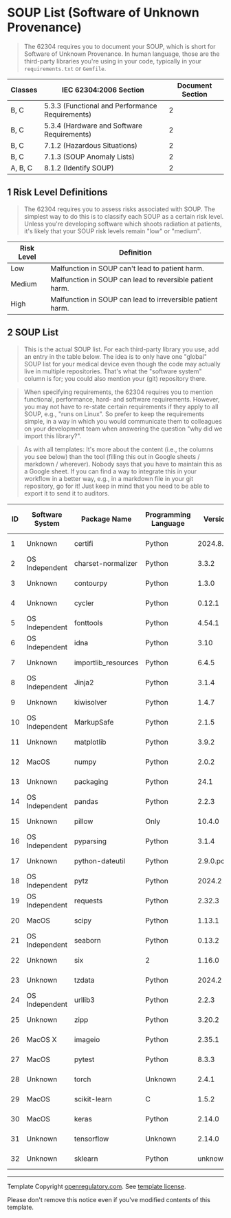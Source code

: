 # SOUP List (Software of Unknown Provenance)

> The 62304 requires you to document your SOUP, which is short for Software of Unknown Provenance. In human
> language, those are the third-party libraries you're using in your code, typically in your
> `requirements.txt` or `Gemfile`.

| Classes | IEC 62304:2006 Section                          | Document Section |
|---------|-------------------------------------------------|------------------|
| B, C    | 5.3.3 (Functional and Performance Requirements) | 2                |
| B, C    | 5.3.4 (Hardware and Software Requirements)      | 2                |
| B, C    | 7.1.2 (Hazardous Situations)                    | 2                |
| B, C    | 7.1.3 (SOUP Anomaly Lists)                      | 2                |
| A, B, C | 8.1.2 (Identify SOUP)                           | 2                |

## 1 Risk Level Definitions

> The 62304 requires you to assess risks associated with SOUP. The simplest way to do this is to classify each
> SOUP as a certain risk level. Unless you're developing software which shoots radiation at patients, it's
> likely that your SOUP risk levels remain "low" or "medium".

| Risk Level | Definition                                                 |
|------------|------------------------------------------------------------|
| Low        | Malfunction in SOUP can't lead to patient harm.            |
| Medium     | Malfunction in SOUP can lead to reversible patient harm.   |
| High       | Malfunction in SOUP can lead to irreversible patient harm. |

## 2 SOUP List

> This is the actual SOUP list. For each third-party library you use, add an entry in the table below. The
> idea is to only have one "global" SOUP list for your medical device even though the code may actually live
> in multiple repositories. That's what the "software system" column is for; you could also mention your (git)
> repository there.

> When specifying requirements, the 62304 requires you to mention functional, performance, hard- and software
> requirements. However, you may not have to re-state certain requirements if they apply to all SOUP,
> e.g., "runs on Linux". So prefer to keep the requirements simple, in a way in which you would communicate them
> to colleagues on your development team when answering the question "why did we import this library?".

> As with all templates: It's more about the content (i.e., the columns you see below) than the tool (filling
> this out in Google sheets / markdown / wherever). Nobody says that you have to maintain this as a Google
> sheet. If you can find a way to integrate this in your workflow in a better way, e.g., in a markdown file in
> your git repository, go for it! Just keep in mind that you need to be able to export it to send it to
> auditors.

| ID | Software System | Package Name | Programming Language | Version | Website                                          | Last verified at | Risk Level | Requirements               | Verification Reasoning                                                    |
|----|-----------------|--------------|----------------------|---------|--------------------------------------------------|------------------|------------|----------------------------|---------------------------------------------------------------------------|
| 1 | Unknown | certifi | Python | 2024.8.30 | [https://github.com/certifi/python-certifi](https://github.com/certifi/python-certifi) | 2024-08-30 | N/A | N/A | N/A |
| 2 | OS Independent | charset-normalizer | Python | 3.3.2 | [https://github.com/Ousret/charset_normalizer](https://github.com/Ousret/charset_normalizer) | 2023-11-01 | N/A | N/A | N/A |
| 3 | Unknown | contourpy | Python | 1.3.0 | [unknown](unknown) | 2024-08-27 | N/A | N/A | N/A |
| 4 | Unknown | cycler | Python | 0.12.1 | [unknown](unknown) | 2023-10-07 | N/A | N/A | N/A |
| 5 | OS Independent | fonttools | Python | 4.54.1 | [http://github.com/fonttools/fonttools](http://github.com/fonttools/fonttools) | 2024-09-24 | N/A | N/A | N/A |
| 6 | OS Independent | idna | Python | 3.10 | [unknown](unknown) | 2024-09-15 | N/A | N/A | N/A |
| 7 | Unknown | importlib_resources | Python | 6.4.5 | [unknown](unknown) | 2024-09-09 | N/A | N/A | N/A |
| 8 | OS Independent | Jinja2 | Python | 3.1.4 | [unknown](unknown) | 2024-05-05 | N/A | N/A | N/A |
| 9 | Unknown | kiwisolver | Python | 1.4.7 | [unknown](unknown) | 2024-09-04 | N/A | N/A | N/A |
| 10 | OS Independent | MarkupSafe | Python | 2.1.5 | [https://palletsprojects.com/p/markupsafe/](https://palletsprojects.com/p/markupsafe/) | 2024-02-02 | N/A | N/A | N/A |
| 11 | Unknown | matplotlib | Python | 3.9.2 | [unknown](unknown) | 2024-08-13 | N/A | N/A | N/A |
| 12 | MacOS | numpy | Python | 2.0.2 | [https://numpy.org](https://numpy.org) | 2024-09-03 | N/A | N/A | N/A |
| 13 | Unknown | packaging | Python | 24.1 | [unknown](unknown) | 2024-06-09 | N/A | N/A | N/A |
| 14 | OS Independent | pandas | Python | 2.2.3 | [https://pandas.pydata.org](https://pandas.pydata.org) | 2024-09-20 | N/A | N/A | N/A |
| 15 | Unknown | pillow | Only | 10.4.0 | [unknown](unknown) | 2024-07-01 | N/A | N/A | N/A |
| 16 | OS Independent | pyparsing | Python | 3.1.4 | [unknown](unknown) | 2024-08-25 | N/A | N/A | N/A |
| 17 | Unknown | python-dateutil | Python | 2.9.0.post0 | [https://github.com/dateutil/dateutil](https://github.com/dateutil/dateutil) | 2024-03-01 | N/A | N/A | N/A |
| 18 | OS Independent | pytz | Python | 2024.2 | [http://pythonhosted.org/pytz](http://pythonhosted.org/pytz) | 2024-09-11 | N/A | N/A | N/A |
| 19 | OS Independent | requests | Python | 2.32.3 | [https://requests.readthedocs.io](https://requests.readthedocs.io) | 2024-05-29 | N/A | N/A | N/A |
| 20 | MacOS | scipy | Python | 1.13.1 | [https://scipy.org/](https://scipy.org/) | 2024-08-21 | N/A | N/A | N/A |
| 21 | OS Independent | seaborn | Python | 0.13.2 | [unknown](unknown) | 2024-01-25 | N/A | N/A | N/A |
| 22 | Unknown | six | 2 | 1.16.0 | [https://github.com/benjaminp/six](https://github.com/benjaminp/six) | 2021-05-05 | N/A | N/A | N/A |
| 23 | Unknown | tzdata | Python | 2024.2 | [https://github.com/python/tzdata](https://github.com/python/tzdata) | 2024-09-23 | N/A | N/A | N/A |
| 24 | OS Independent | urllib3 | Python | 2.2.3 | [unknown](unknown) | 2024-09-12 | N/A | N/A | N/A |
| 25 | Unknown | zipp | Python | 3.20.2 | [unknown](unknown) | 2024-09-13 | N/A | N/A | N/A |
| 26 | MacOS X | imageio | Python | 2.35.1 | [https://github.com/imageio/imageio](https://github.com/imageio/imageio) | 2024-08-19 | N/A | N/A | N/A |
| 27 | MacOS | pytest | Python | 8.3.3 | [unknown](unknown) | 2024-09-10 | N/A | N/A | N/A |
| 28 | Unknown | torch | Unknown | 2.4.1 | [https://pytorch.org/](https://pytorch.org/) | 2024-09-04 | N/A | N/A | N/A |
| 29 | MacOS | scikit-learn | C | 1.5.2 | [https://scikit-learn.org](https://scikit-learn.org) | 2024-09-11 | N/A | N/A | N/A |
| 30 | MacOS | keras | Python | 2.14.0 | [https://keras.io/](https://keras.io/) | 2024-08-12 | N/A | N/A | N/A |
| 31 | Unknown | tensorflow | Unknown | 2.14.0 | [https://www.tensorflow.org/](https://www.tensorflow.org/) | 2024-07-11 | N/A | N/A | N/A |
| 32 | Unknown | sklearn | Python | unknown | [unknown](unknown) | 2023-12-01 | unknown | unknown | unknown |



---
Template Copyright [openregulatory.com](https://openregulatory.com). See [template
license](https://openregulatory.com/template-license).

Please don't remove this notice even if you've modified contents of this template.